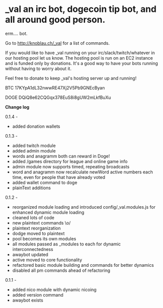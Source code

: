 # _val an irc bot, dogecoin tip bot, and all around good person.

erm.... bot.

Go to http://knoblau.ch/_val for a list of commands.

If you would like to have _val running on your irc/slack/twitch/whatever in our hosting pool let us know.  The hosting pool is run on an EC2 instance and is funded only by donations.  It's a good way to have your bots running without having to worry about it.


Feel free to donate to keep _val's hosting server up and running!

BTC  17KYpA1dL32nwwRE47Xj2V5Pb9GNEcByan

DOGE DQiQ8e62CQGqx378EuS8i8gUW2mLkfBuXu


**Change log**

0.1.4 -
+ added donation wallets


0.1.3 -
+ added twitch module
+ added admin module
+ words and anagramm both can reward in Doge!
+ added /games directory for league and online game info
+ admin module now supports timed, repeating broadcasts
+ word and anagramm now recalculate newWord active numbers each time, even for people that have already voted
+ added wallet command to doge
+ plainText additions


0.1.2 -
+ reorganized module loading and introduced config/_val.modules.js for enhanced dynamic module loading
+ cleaned lots of code
+ new plaintext commands \o/
+ plaintext reorganization
+ dodge moved to plaintext
+ pool becomes its own modules
+ all modules passed as _modules to each for dynamic interconnectedness
+ awaybot updated
+ active moved to core functionality
+ refactored basic module building and commands for better dynamics
+ disabled all pm commands ahead of refactoring


0.1.1 -
+ added nico module with dynamic nicoing
+ added version command
+ awaybot exists
